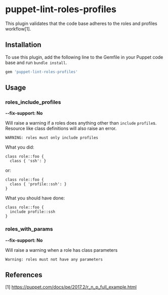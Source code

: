 # puppet-lint-roles-profiles

This plugin validates that the code base adheres to the roles and profiles
workflow[1].

## Installation

To use this plugin, add the following line to the Gemfile in your Puppet code
base and run `bundle install`.

```ruby
gem 'puppet-lint-roles-profiles'
```

## Usage

### roles_include_profiles

**--fix-support: No**

Will raise a warning if a roles does anything other than `include` `profile`s.
Resource like class definitions will also raise an error.

```
WARNING: roles must only include profiles
```

What you did:

```puppet
class role::foo {
  class { 'ssh': }
```

or:

```puppet
class role::foo {
  class { 'profile::ssh': }
}
```

What you should have done:

```
class role::foo {
  include profile::ssh
}
```

### roles_with_params

**--fix-support: No**

Will raise a warning when a role has class parameters

```
Warning: roles must not have any parameters
```

## References

[1] https://puppet.com/docs/pe/2017.2/r_n_p_full_example.html
